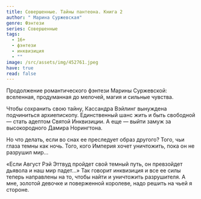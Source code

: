 ```yaml
---
title: Совершенные. Тайны пантеона. Книга 2
author: " Марина Суржевская"
genre: Фэнтези
series: Совершенные
tags:
  - 16+
  - фэнтези
  - инквизиция
  - ""
image: /src/assets/img/452761.jpeg
have: true
read: false
---
```

Продолжение романтического фэнтези Марины Суржевской: вселенная, продуманная до мелочей, магия и сильные чувства.

Чтобы сохранить свою тайну, Кассандра Вэйлинг вынуждена подчиниться архиепископу. Единственный шанс жить и быть свободной — стать адептом Святой Инквизиции. А еще — выйти замуж за высокородного Дамира Норингтона.

Но что делать, если во снах ее преследует образ другого? Того, чьи глаза темны как ночь. Того, кого Империя хочет уничтожить, пока он не разрушил мир...

«Если Август Рэй Эттвуд пройдет свой темный путь, он превзойдет дьявола и наш мир падет…» Так говорит инквизиция и все ее силы теперь направлены на то, чтобы найти и уничтожить разрушителя. А мне, золотой девочке и поверженной королеве, надо решить на чьей я стороне.
